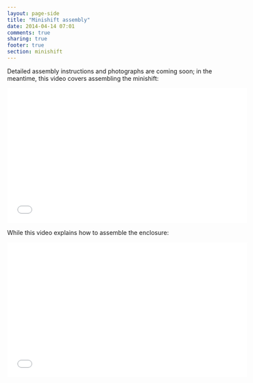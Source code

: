```yaml
---
layout: page-side
title: "Minishift assembly"
date: 2014-04-14 07:01
comments: true
sharing: true
footer: true
section: minishift
---
```


Detailed assembly instructions and photographs are coming soon; in the meantime, this video covers assembling the minishift:

<iframe width="560" height="315" src="//www.youtube.com/embed/jKgj40gf_Nw?rel=0" frameborder="0" allowfullscreen></iframe>


While this video explains how to assemble the enclosure:

<iframe width="560" height="315" src="//www.youtube.com/embed/pWxk8cZX4R4?rel=0" frameborder="0" allowfullscreen></iframe>
